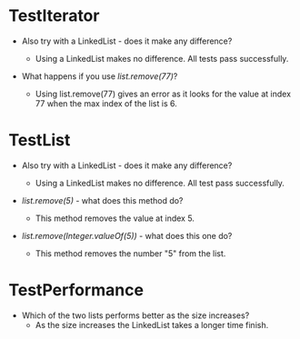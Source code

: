 # TestIterator
* Also try with a LinkedList - does it make any difference?
  - Using a LinkedList makes no difference. All tests pass successfully.

* What happens if you use *list.remove(77)*?
  - Using list.remove(77) gives an error as it looks for the value at index 77 when the max index of the list is 6.

# TestList
* Also try with a LinkedList - does it make any difference?
  - Using a LinkedList makes no difference. All test pass successfully.

* *list.remove(5)* - what does this method do?
  - This method removes the value at index 5.

* *list.remove(Integer.valueOf(5))* - what does this one do?
  - This method removes the number "5" from the list. 

# TestPerformance
* Which of the two lists performs better as the size increases?
  - As the size increases the LinkedList takes a longer time finish.
